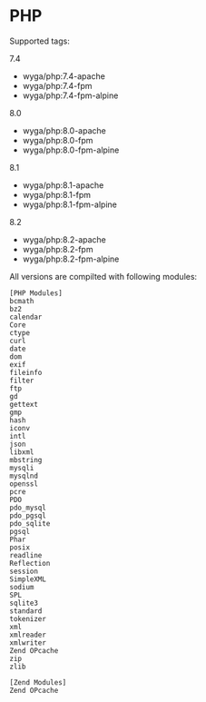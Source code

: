 # PHP

  Supported tags:

  7.4

  * wyga/php:7.4-apache
  * wyga/php:7.4-fpm
  * wyga/php:7.4-fpm-alpine

  8.0

  * wyga/php:8.0-apache
  * wyga/php:8.0-fpm
  * wyga/php:8.0-fpm-alpine

  8.1

  * wyga/php:8.1-apache
  * wyga/php:8.1-fpm
  * wyga/php:8.1-fpm-alpine

  8.2

  * wyga/php:8.2-apache
  * wyga/php:8.2-fpm
  * wyga/php:8.2-fpm-alpine

  All versions are compilted with following modules:

```
[PHP Modules]
bcmath
bz2
calendar
Core
ctype
curl
date
dom
exif
fileinfo
filter
ftp
gd
gettext
gmp
hash
iconv
intl
json
libxml
mbstring
mysqli
mysqlnd
openssl
pcre
PDO
pdo_mysql
pdo_pgsql
pdo_sqlite
pgsql
Phar
posix
readline
Reflection
session
SimpleXML
sodium
SPL
sqlite3
standard
tokenizer
xml
xmlreader
xmlwriter
Zend OPcache
zip
zlib

[Zend Modules]
Zend OPcache
```

